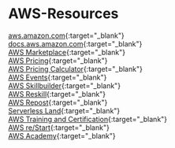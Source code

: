 # AWS-Resources  
[aws.amazon.com](https://aws.amazon.com/){:target="_blank"}
[docs.aws.amazon.com](https://docs.aws.amazon.com/?nc2=h_ql_doc_do){:target="_blank"}  
[AWS Marketplace](https://aws.amazon.com/marketplace/){:target="_blank"}  
[AWS Pricing](https://aws.amazon.com/pricing/?nc2=h_ql_pr_ln&aws-products-pricing.sort-by=item.additionalFields.productNameLowercase&aws-products-pricing.sort-order=asc&awsf.Free%20Tier%20Type=*all&awsf.tech-category=*all){:target="_blank"}  
[AWS Pricing Calculator](https://calculator.aws/#/?nc2=h_ql_pr_calc){:target="_blank"}  
[AWS Events](https://aws.amazon.com/events/?nc2=h_ql_ev_ev){:target="_blank"}  
[AWS Skillbuilder](https://explore.skillbuilder.aws/){:target="_blank"}  
[AWS Reskill](https://awsreskill.com/){:target="_blank"}  
[AWS Repost](https://repost.aws/){:target="_blank"}  
[Serverless Land](https://serverlessland.com/){:target="_blank"}  
[AWS Training and Certification](https://aws.amazon.com/training/){:target="_blank"}  
[AWS re/Start](https://aws.amazon.com/training/restart/?nc2=sb_ep_res){:target="_blank"}  
[AWS Academy](https://aws.amazon.com/training/awsacademy/?nc2=sb_ep_aca){:target="_blank"}  
